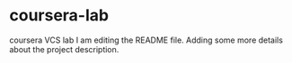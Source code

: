 # coursera-lab
coursera VCS lab
I am editing the README file. Adding some more details about the
project description.
